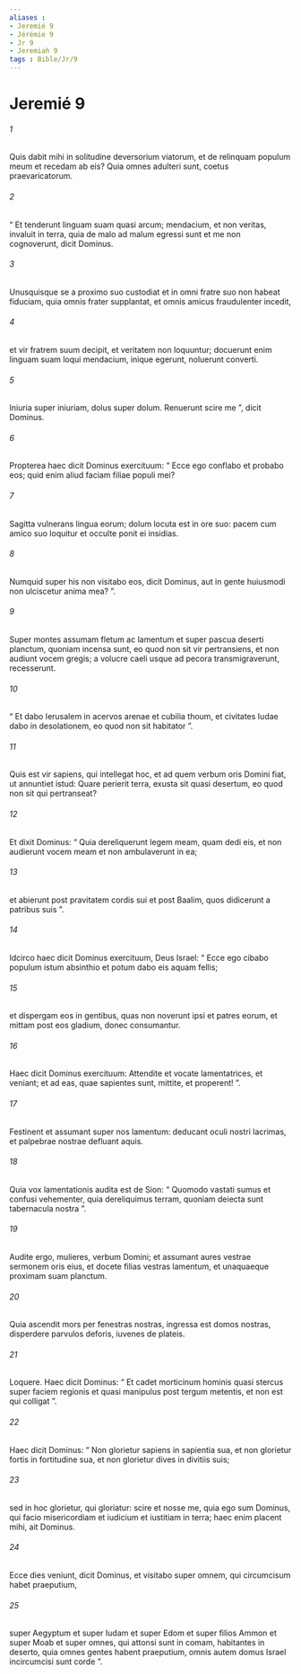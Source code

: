 ```yaml
---
aliases : 
- Jeremié 9
- Jérémie 9
- Jr 9
- Jeremiah 9
tags : Bible/Jr/9
---
```


# Jeremié 9

###### 1
Quis dabit mihi in solitudine deversorium viatorum, et de relinquam populum meum et recedam ab eis? Quia omnes adulteri sunt, coetus praevaricatorum.
###### 2
“ Et tenderunt linguam suam quasi arcum; mendacium, et non veritas, invaluit in terra, quia de malo ad malum egressi sunt et me non cognoverunt, dicit Dominus.
###### 3
Unusquisque se a proximo suo custodiat et in omni fratre suo non habeat fiduciam, quia omnis frater supplantat, et omnis amicus fraudulenter incedit,
###### 4
et vir fratrem suum decipit, et veritatem non loquuntur; docuerunt enim linguam suam loqui mendacium, inique egerunt, noluerunt converti.
###### 5
Iniuria super iniuriam, dolus super dolum. Renuerunt scire me ”, dicit Dominus.
###### 6
Propterea haec dicit Dominus exercituum: “ Ecce ego conflabo et probabo eos; quid enim aliud faciam filiae populi mei?
###### 7
Sagitta vulnerans lingua eorum; dolum locuta est in ore suo: pacem cum amico suo loquitur et occulte ponit ei insidias.
###### 8
Numquid super his non visitabo eos, dicit Dominus, aut in gente huiusmodi non ulciscetur anima mea? ”.
###### 9
Super montes assumam fletum ac lamentum et super pascua deserti planctum, quoniam incensa sunt, eo quod non sit vir pertransiens, et non audiunt vocem gregis; a volucre caeli usque ad pecora transmigraverunt, recesserunt.
###### 10
“ Et dabo Ierusalem in acervos arenae et cubilia thoum, et civitates Iudae dabo in desolationem, eo quod non sit habitator ”.
###### 11
Quis est vir sapiens, qui intellegat hoc, et ad quem verbum oris Domini fiat, ut annuntiet istud: Quare perierit terra, exusta sit quasi desertum, eo quod non sit qui pertranseat?
###### 12
Et dixit Dominus: “ Quia dereliquerunt legem meam, quam dedi eis, et non audierunt vocem meam et non ambulaverunt in ea; 
###### 13
et abierunt post pravitatem cordis sui et post Baalim, quos didicerunt a patribus suis ”. 
###### 14
Idcirco haec dicit Dominus exercituum, Deus Israel: “ Ecce ego cibabo populum istum absinthio et potum dabo eis aquam fellis; 
###### 15
et dispergam eos in gentibus, quas non noverunt ipsi et patres eorum, et mittam post eos gladium, donec consumantur.
###### 16
Haec dicit Dominus exercituum: Attendite et vocate lamentatrices, et veniant; et ad eas, quae sapientes sunt, mittite, et properent! ”.
###### 17
Festinent et assumant super nos lamentum: deducant oculi nostri lacrimas, et palpebrae nostrae defluant aquis.
###### 18
Quia vox lamentationis audita est de Sion: “ Quomodo vastati sumus et confusi vehementer, quia dereliquimus terram, quoniam deiecta sunt tabernacula nostra ”.
###### 19
Audite ergo, mulieres, verbum Domini; et assumant aures vestrae sermonem oris eius, et docete filias vestras lamentum, et unaquaeque proximam suam planctum.
###### 20
Quia ascendit mors per fenestras nostras, ingressa est domos nostras, disperdere parvulos deforis, iuvenes de plateis.
###### 21
Loquere. Haec dicit Dominus: “ Et cadet morticinum hominis quasi stercus super faciem regionis et quasi manipulus post tergum metentis, et non est qui colligat ”.
###### 22
Haec dicit Dominus: “ Non glorietur sapiens in sapientia sua, et non glorietur fortis in fortitudine sua, et non glorietur dives in divitiis suis;
###### 23
sed in hoc glorietur, qui gloriatur: scire et nosse me, quia ego sum Dominus, qui facio misericordiam et iudicium et iustitiam in terra; haec enim placent mihi, ait Dominus.
###### 24
Ecce dies veniunt, dicit Dominus, et visitabo super omnem, qui circumcisum habet praeputium, 
###### 25
super Aegyptum et super Iudam et super Edom et super filios Ammon et super Moab et super omnes, qui attonsi sunt in comam, habitantes in deserto, quia omnes gentes habent praeputium, omnis autem domus Israel incircumcisi sunt corde ”.
